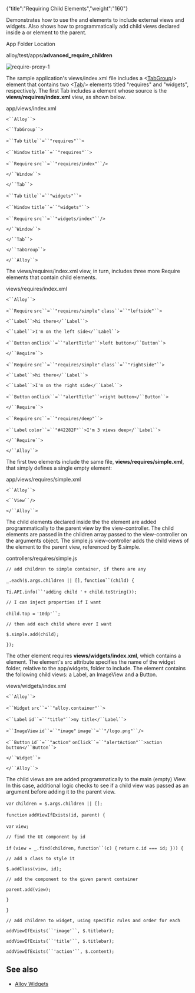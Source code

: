 {"title":"Requiring Child Elements","weight":"160"}

Demonstrates how to use the <Require/> and <Widget/> elements to include external views and widgets. Also shows how to programmatically add child views declared inside a <Require/> or <Widget/> element to the parent.

App Folder Location

alloy/test/apps/**advanced\_require\_children**

![require-proxy-1](/Images/appc/download/attachments/41845675/require-proxy-1.png)

The sample application's views/index.xml file includes a <[TabGroup](#!/api/Titanium.UI.TabGroup)/> element that contains two <[Tab](#!/api/Titanium.UI.TabGroup)/> elements titled "requires" and "widgets", respectively. The first Tab includes a <Require/> element whose source is the **views/requires/index.xml** view, as shown below.

app/views/index.xml

`<``Alloy``>`

`<``TabGroup``>`

`<``Tab`  `title``=``"requires"``>`

`<``Window`  `title``=``"requires"``>`

`<``Require`  `src``=``"requires/index"``/>`

`</``Window``>`

`</``Tab``>`

`<``Tab`  `title``=``"widgets"``>`

`<``Window`  `title``=``"widgets"``>`

`<``Require`  `src``=``"widgets/index"``/>`

`</``Window``>`

`</``Tab``>`

`</``TabGroup``>`

`</``Alloy``>`

The views/requires/index.xml view, in turn, includes three more Require elements that contain child elements.

views/requires/index.xml

`<``Alloy``>`

`<``Require`  `src``=``"requires/simple"`  `class``=``"leftside"``>`

`<``Label``>hi there</``Label``>`

`<``Label``>I'm on the left side</``Label``>`

`<``Button`  `onClick``=``"alertTitle"``>left button</``Button``>`

`</``Require``>`

`<``Require`  `src``=``"requires/simple"`  `class``=``"rightside"``>`

`<``Label``>hi there</``Label``>`

`<``Label``>I'm on the right side</``Label``>`

`<``Button`  `onClick``=``"alertTitle"``>right button</``Button``>`

`</``Require``>`

`<``Require`  `src``=``"requires/deep"``>`

`<``Label`  `color``=``"#42282F"``>I'm 3 views deep</``Label``>`

`</``Require``>`

`</``Alloy``>`

The first two <Require/> elements include the same file, **views/requires/simple.xml**, that simply defines a single empty <View/> element:

app/views/requires/simple.xml

`<``Alloy``>`

`<``View``/>`

`</``Alloy``>`

The child elements declared inside the the <Require/> element are added programmatically to the parent view by the view-controller. The child elements are passed in the children array passed to the view-controller on the arguments object. The simple.js view-controller adds the child views of the <Require/> element to the parent view, referenced by $.simple.

controllers/requires/simple.js

`// add children to simple container, if there are any`

`_.each($.args.children || [],` `function``(child) {`

`Ti.API.info(``'adding child '` `+ child.toString());`

`// I can inject properties if I want`

`child.top =` `'10dp'``;`

`// then add each child where ever I want`

`$.simple.add(child);`

`});`

The other <Tab/> element requires **views/widgets/index.xml**, which contains a <Widget/> element. The <Widget/> element's src attribute specifies the name of the widget folder, relative to the app/widgets, folder to include. The <Widget/> element contains the following child views: a Label, an ImageView and a Button.

views/widgets/index.xml

`<``Alloy``>`

`<``Widget`  `src``=``"alloy.container"``>`

`<``Label`  `id``=``"title"``>my title</``Label``>`

`<``ImageView`  `id``=``"image"`  `image``=``"/logo.png"``/>`

`<``Button`  `id``=``"action"`  `onClick``=``"alertAction"``>action button</``Button``>`

`</``Widget``>`

`</``Alloy``>`

The child views are are added programmatically to the main (empty) View. In this case, additional logic checks to see if a child view was passed as an argument before adding it to the parent view.

`var` `children = $.args.children || [];`

`function` `addViewIfExists(id, parent) {`

`var` `view;`

`// find the UI component by id`

`if` `(view = _.find(children,` `function``(c) {` `return` `c.id === id; })) {`

`// add a class to style it`

`$.addClass(view, id);`

`// add the component to the given parent container`

`parent.add(view);`

`}`

`}`

`// add children to widget, using specific rules and order for each`

`addViewIfExists(``'image'``, $.titlebar);`

`addViewIfExists(``'title'``, $.titlebar);`

`addViewIfExists(``'action'``, $.content);`

## See also

* [Alloy Widgets](/docs/appc/Alloy_Framework/Alloy_Guide/Alloy_Widgets/)

